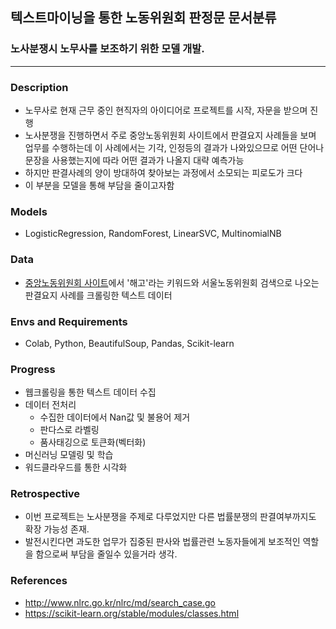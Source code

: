 ## 텍스트마이닝을 통한 노동위원회 판정문 문서분류

### 노사분쟁시 노무사를 보조하기 위한 모델 개발.



---
### Description
- 노무사로 현재 근무 중인 현직자의 아이디어로 프로젝트를 시작, 자문을 받으며 진행
- 노사분쟁을 진행하면서 주로 중앙노동위원회 사이트에서 판결요지 사례들을 보며 업무를 수행하는데 이 사례에서는 기각, 인정등의 결과가 나와있으므로 어떤 단어나 문장을 사용했는지에 따라 어떤 결과가 나올지 대략 예측가능
- 하지만 판결사례의 양이 방대하여 찾아보는 과정에서 소모되는 피로도가 크다
- 이 부분을 모델을 통해 부담을 줄이고자함

### Models  
- LogisticRegression, RandomForest, LinearSVC, MultinomialNB

### Data
- [중앙노동위원회 사이트](http://www.nlrc.go.kr/nlrc/md/search_case.go)에서 '해고'라는 키워드와 서울노동위원회 검색으로 나오는 판결요지 사례를 크롤링한 텍스트 데이터

### Envs and Requirements
- Colab, Python, BeautifulSoup, Pandas, Scikit-learn

### Progress
- 웹크롤링을 통한 텍스트 데이터 수집
- 데이터 전처리
  - 수집한 데이터에서 Nan값 및 불용어 제거
  - 판다스로 라벨링
  - 품사태깅으로 토큰화(벡터화)
- 머신러닝 모델링 및 학습
- 워드클라우드를 통한 시각화

### Retrospective
- 이번 프로젝트는 노사분쟁을 주제로 다루었지만 다른 법률분쟁의 판결여부까지도 확장 가능성 존재.
- 발전시킨다면 과도한 업무가 집중된 판사와 법률관련 노동자들에게 보조적인 역할을 함으로써 부담을 줄일수 있을거라 생각.


### References
- http://www.nlrc.go.kr/nlrc/md/search_case.go
- https://scikit-learn.org/stable/modules/classes.html


